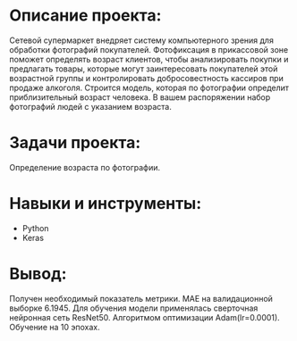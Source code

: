 # Описание проекта: #
Сетевой супермаркет внедряет систему компьютерного зрения для обработки фотографий покупателей. Фотофиксация в прикассовой зоне поможет определять возраст клиентов, чтобы анализировать покупки и предлагать товары, которые могут заинтересовать покупателей этой возрастной группы и контролировать добросовестность кассиров при продаже алкоголя. Строится модель, которая по фотографии определит приблизительный возраст человека. В вашем распоряжении набор фотографий людей с указанием возраста.

# Задачи проекта: #
Определение возраста по фотографии.

# Навыки и инструменты: #
* Python
* Keras

# Вывод: #
Получен необходимый показатель метрики. MAE на валидационной выборке 6.1945. Для обучения модели применялась сверточная нейронная сеть ResNet50. Алгоритмом оптимизации Adam(lr=0.0001). Обучение на 10 эпохах.
